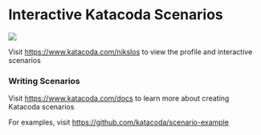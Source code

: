 # Interactive Katacoda Scenarios

[![](http://shields.katacoda.com/katacoda/nikslos/count.svg)](https://www.katacoda.com/nikslos "Get your profile on Katacoda.com")

Visit https://www.katacoda.com/nikslos to view the profile and interactive scenarios

### Writing Scenarios
Visit https://www.katacoda.com/docs to learn more about creating Katacoda scenarios

For examples, visit https://github.com/katacoda/scenario-example
